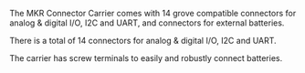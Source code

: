 <FeatureDescription>

The MKR Connector Carrier comes with 14 grove compatible connectors for analog & digital I/O, I2C and UART, and connectors for external batteries.

</FeatureDescription>

<FeatureList>

<Feature title="Grove connectors" image="connection">

There is a total of 14 connectors for analog & digital I/O, I2C and UART. 

<FeatureLink title="Datasheet" url="https://www.seeedstudio.com/category/Sensor-for-Grove-c-24.html" download blank/>
</Feature>

<Feature title="Screw terminals for battery" image="power">

The carrier has screw terminals to easily and robustly connect batteries.

</Feature>

</FeatureList>
